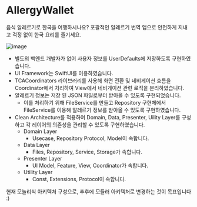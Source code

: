 # AllergyWallet
음식 알레르기로 한국을 여행하시나요? 포괄적인 알레르기 번역 앱으로 안전하게 지내고 걱정 없이 한국 요리를 즐기세요.
  
![image](https://github.com/user-attachments/assets/75798b78-f13d-4e5f-89a5-52f556cd3ce2)

- 별도의 백엔드 개발자가 없어 사용자 정보를 UserDefaults에 저장하도록 구현하였습니다.
- UI Framework는 SwiftUI를 이용하였습니다.
- TCACoordinators 라이브러리를 사용해 화면 전환 및 네비게이션 흐름을 Coordinator에서 처리하여 View에서 네비게이션 관련 로직을 분리하였습니다.
- 알레르기 정보는 저장 된 JSON 파일로부터 받아올 수 있도록 구현되었습니다.
    - 이를 처리하기 위해 FileService를 만들고 Repository 구현체에서 FileService를 이용해 알레르기 정보를 받아올 수 있도록 구현하였습니다.
- Clean Architecture를 적용하여 Domain, Data, Presenter, Uility Layer를 구성하고 각 레이어의 의존성을 관리할 수 있도록 구현하였습니다.
    - Domain Layer
        - Usecase, Repository Protocol, Model이 속합니다.
    - Data Layer
        - Files, Repository, Service, Storage가 속합니다.
    - Presenter Layer
        - UI Model, Feature, View, Coordinator가 속합니다.
    - Utility Layer
        - Const, Extensions, Protocol이 속합니다.
        
현재 모놀리식 아키텍처 구성으로, 추후에 모듈러 아키텍처로 변경하는 것이 목표입니다 :)
